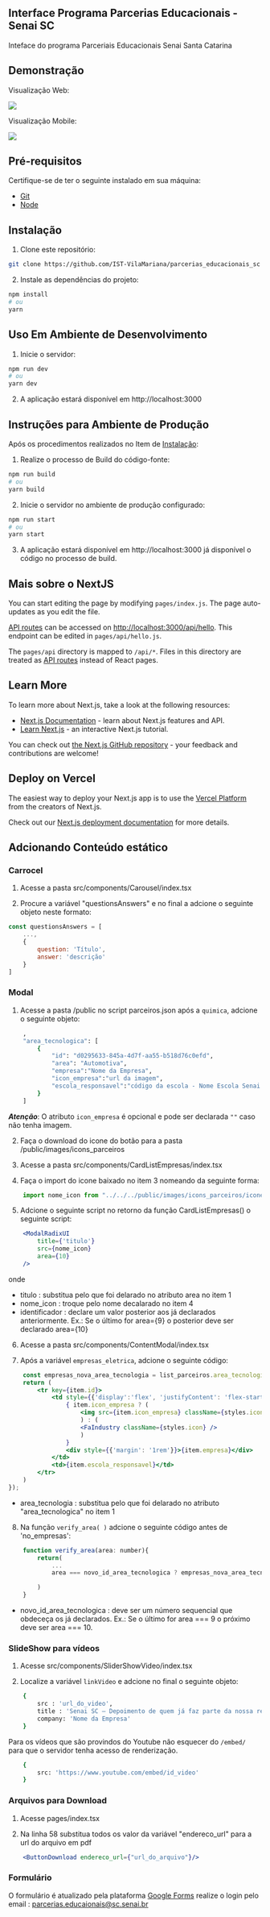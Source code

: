 ## Interface Programa Parcerias Educacionais - Senai SC 

Inteface do programa Parceriais Educacionais Senai Santa Catarina

## Demonstração
Visualização Web:

<img src="./public/interface.gif">

Visualização Mobile:

<img src="./public/mobile.gif">

## Pré-requisitos

Certifique-se de ter o seguinte instalado em sua máquina:

- [Git](https://git-scm.com/)
- [Node](https://nodejs.org/en)


## Instalação

1. Clone este repositório:

```bash
git clone https://github.com/IST-VilaMariana/parcerias_educacionais_sc

```
2. Instale as dependências do projeto:

```bash
npm install
# ou
yarn
```
## Uso Em Ambiente de Desenvolvimento

1. Inicie o servidor: 

```bash
npm run dev
# ou
yarn dev
```

2. A aplicação estará disponível em http://localhost:3000

## Instruções para Ambiente de Produção
Após os procedimentos realizados no Item de [Instalação](#instalação):
1. Realize o processo de Build do código-fonte:
```bash
npm run build
# ou
yarn build
```
2. Inicie o servidor no ambiente de produção configurado:
```bash
npm run start
# ou
yarn start
```
3. A aplicação estará disponível em http://localhost:3000 já disponível o código no processo de build.
## Mais sobre o NextJS

You can start editing the page by modifying `pages/index.js`. The page auto-updates as you edit the file.

[API routes](https://nextjs.org/docs/api-routes/introduction) can be accessed on [http://localhost:3000/api/hello](http://localhost:3000/api/hello). This endpoint can be edited in `pages/api/hello.js`.

The `pages/api` directory is mapped to `/api/*`. Files in this directory are treated as [API routes](https://nextjs.org/docs/api-routes/introduction) instead of React pages.

## Learn More

To learn more about Next.js, take a look at the following resources:

- [Next.js Documentation](https://nextjs.org/docs) - learn about Next.js features and API.
- [Learn Next.js](https://nextjs.org/learn) - an interactive Next.js tutorial.

You can check out [the Next.js GitHub repository](https://github.com/vercel/next.js/) - your feedback and contributions are welcome!

## Deploy on Vercel

The easiest way to deploy your Next.js app is to use the [Vercel Platform](https://vercel.com/new?utm_medium=default-template&filter=next.js&utm_source=create-next-app&utm_campaign=create-next-app-readme) from the creators of Next.js.

Check out our [Next.js deployment documentation](https://nextjs.org/docs/deployment) for more details.

## Adcionando Conteúdo estático

### Carrocel

1. Acesse a pasta src/components/Carousel/index.tsx

2. Procure a variável "questionsAnswers" e no final a adcione o seguinte objeto neste formato:
```js
const questionsAnswers = [
    ...,
    {
        question: 'Título',
        answer: 'descrição'
    }
]
```
### Modal

1. Acesse a pasta /public no script parceiros.json após a `quimica`, adcione o seguinte objeto:

```bash
    ,
    "area_tecnologica": [
        {
            "id": "d0295633-845a-4d7f-aa55-b518d76c0efd",
            "area": "Automotiva",
            "empresa":"Nome da Empresa",
            "icon_empresa":"url da imagem",
            "escola_responsavel":"código da escola - Nome Escola Senai - bairro "
        }
    ]
```
***Atenção***: O atributo `icon_empresa` é opcional e pode ser declarada `""` caso não tenha imagem.

2. Faça o download do icone do botão para a pasta /public/images/icons_parceiros

3. Acesse a pasta src/components/CardListEmpresas/index.tsx

4. Faça o import do icone baixado no item 3 nomeando da seguinte forma:

```js
    import nome_icon from "../../../public/images/icons_parceiros/icone_baixado.svg";
```

5. Adcione o seguinte script no retorno da função CardListEmpresas() o seguinte script:

```jsx
    <ModalRadixUI
        title={'titulo'}
        src={nome_icon}
        area={10}
    />
```
onde 
* titulo : substitua pelo que foi delarado no atributo area no item 1
* nome_icon : troque pelo nome decalarado no item 4
* identificador : declare um valor posterior aos já declarados anteriormente. Ex.: Se o último for area={9} o posterior deve ser declarado area={10} 

6. Acesse a pasta src/components/ContentModal/index.tsx

7. Após a variável `empresas_eletrica`, adcione o seguinte código: 
```jsx
    const empresas_nova_area_tecnologia = list_parceiros.area_tecnologica.map((item) => {
    return (
        <tr key={item.id}>
            <td style={{'display':'flex', 'justifyContent': 'flex-start'}}>
                { item.icon_empresa ? (
                    <img src={item.icon_empresa} className={styles.icon} />
                    ) : (
                    <FaIndustry className={styles.icon} />
                    )
                }
                <div style={{'margin': '1rem'}}>{item.empresa}</div>
            </td>
            <td>{item.escola_responsavel}</td>
        </tr>
    )
});
```
* area_tecnologia : substitua pelo que foi delarado no atributo "area_tecnologica" no item 1

8. Na função `verify_area( )` adcione o seguinte código antes de 'no_empresas':

```jsx
    function verify_area(area: number){
        return(
            ...
            area === novo_id_area_tecnologica ? empresas_nova_area_tecnologica :

        )
    }
```
* novo_id_area_tecnologica : deve ser um número sequencial que obdeceça os já declarados. Ex.: Se o último for area === 9 o próximo deve ser area === 10.

### SlideShow para vídeos
1. Acesse src/components/SliderShowVideo/index.tsx

2. Localize a variável `linkVideo` e adcione no final o seguinte objeto:
```bash
    {
        src : 'url_do_video',
        title : 'Senai SC – Depoimento de quem já faz parte da nossa rede | Nome da Empresa',
        company: 'Nome da Empresa'
    }
```
Para os vídeos que são provindos do Youtube não esquecer do `/embed/` para que o servidor tenha acesso de renderização.
```bash
    {
        src: 'https://www.youtube.com/embed/id_video'
    }
```
### Arquivos para Download
1. Acesse pages/index.tsx

2. Na linha 58 substitua todos os valor da variável "endereco_url" para a url do arquivo em pdf

```jsx
    <ButtonDownload endereco_url={"url_do_arquivo"}/>
```
### Formulário

O formulário é atualizado pela plataforma [Google Forms](https://workspace.google.com/intl/pt-BR/lp/forms/?utm_source=google&utm_medium=cpc&utm_campaign=latam-BR-all-pt-dr-bkws-all-all-trial-e-dr-1707806-LUAC0011908&utm_content=text-ad-none-any-DEV_c-CRE_666246535618-ADGP_Hybrid%20%7C%20BKWS%20-%20EXA%20%7C%20Txt-Forms-KWID_43700057676889044-kwd-10647024857&utm_term=KW_google%20forms-ST_google%20forms&gad_source=1&gclid=Cj0KCQiAire5BhCNARIsAM53K1hk9-O6AFlWyhcqe5CAngb4ejR5_oTQuwBgAvwOX9HKPUQIODbq8ZsaAj2REALw_wcB&gclsrc=aw.ds) realize o login pelo email : parcerias.educaionais@sc.senai.br
